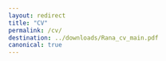 ```yaml
---
layout: redirect
title: "CV"
permalink: /cv/
destination: ../downloads/Rana_cv_main.pdf
canonical: true
---
```

